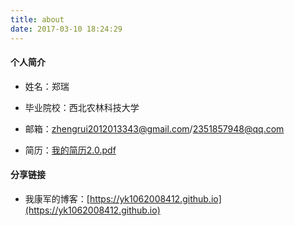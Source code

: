 ```yaml
---
title: about
date: 2017-03-10 18:24:29
---
```


#### 个人简介

- 姓名：郑瑞

- 毕业院校：西北农林科技大学

- 邮箱：zhengrui2012013343@gmail.com/2351857948@qq.com

- 简历：[我的简历2.0.pdf](我的简历2.0.pdf)

#### 分享链接

- 我康军的博客：[https://yk1062008412.github.io](https://yk1062008412.github.io)
